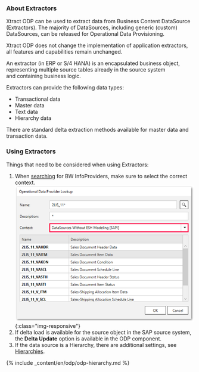 ### About Extractors
Xtract ODP can be used to extract data from Business Content DataSource (Extractors). 
The majority of DataSources, including generic (custom) DataSources, can be released for Operational Data Provisioning. 

Xtract ODP does not change the implementation of application extractors, all features and capabilities remain unchanged. 

An extractor (in ERP or S/4 HANA) is an encapsulated business object, representing multiple source tables already in the source system  
and containing business logic.

Extractors can provide the following data types:
- Transactional data
- Master data
- Text data
- Hierarchy data

There are standard delta extraction methods available for master data and transaction data. 

### Using Extractors

Things that need to be considered when using Extractors:

1. When [searching](./odp-define) for BW InfoProviders, make sure to select the correct context. 
![ODP SAPI Search](/img/content/odp/odp-datasource-sapi.png){:class="img-responsive"}
2. If delta load is available for the source object in the SAP source system, the **Delta Update** option is available in the ODP component. 
3. If the data source is a Hierarchy, there are additional settings, see [Hierarchies](#hierarchies).

{% include _content/en/odp/odp-hierarchy.md %} 
